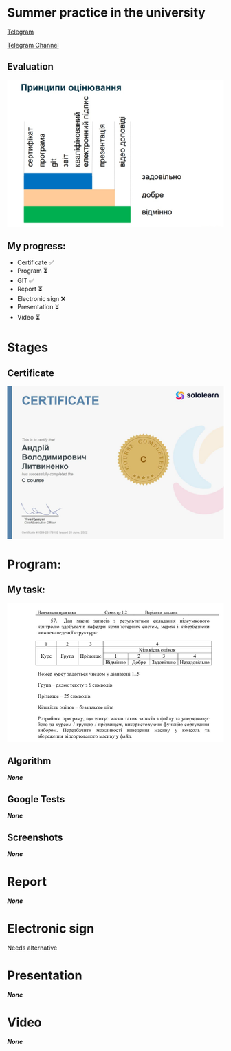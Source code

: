 # Summer practice in the university

[Telegram](https://t.me/fectosha)

[Telegram Channel](https://t.me/varlife)

## Evaluation
![Evaluation](./readme_images/evaluation.jpg)

## My progress:
* Certificate       ✅
* Program           ⏳
* GIT               ✅
* Report            ⏳
* Electronic sign   ❌
* Presentation      ⏳
* Video             ⏳

# Stages
## Certificate
![Certificate](./readme_images/certificate.jpg)


# Program:
## My task:
![My Task](./readme_images/task.jpg)

## Algorithm
***None***

## Google Tests
***None***

## Screenshots
***None***


# Report
***None***

# Electronic sign
Needs alternative

# Presentation
***None***

# Video
***None***

